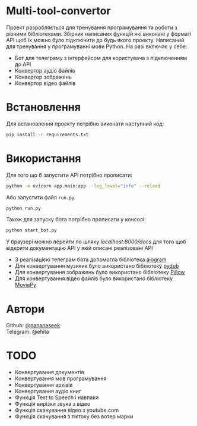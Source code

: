 # Multi-tool-convertor
Проект розробляється для тренування програмування та роботи з різними бібліотеками.
Збірник написаних функцій які виконані у форматі API щоб їх можно було підключити до будь якого проекту. Написаний для тренування у програмуванні мови Python. На разі включає у себе:
- Бот для телеграму з інтерфейсом для користувача з підключенням до API
- Конвертор аудіо файлів
- Конвертор зображень
- Конвертор відео файлів


# Встановлення
Для встановлення проекту потрібно виконати наступний код:
```bash
pip install -r requirements.txt
```

# Використання
Для того що б запустити API потрібно прописати:
```bash
python -m uvicorn app.main:app --log_level="info" --reload
```
Або запустити файл `run.py`
```bash
python run.py
```
Також для запуску бота потрібно прописати у консолі:
```bash
python start_bot.py
```

У браузері можно перейти по шляху *localhost:8000/docs* для того щоб відкрити документацію API у якій описані реалізовані API
- З реалізацією телеграм бота допомогла бібліотека [aiogram](https://aiogram.dev)
- Для конвертування музикик було використано бібліотеку [pydub](http://pydub.com)
- Для конвертування зображень було використано бібліотеку [Pillow](https://pillow.readthedocs.io/en/stable/)
- Для конвертування відео файлів було використано бібліотеку [MoviePy](https://zulko.github.io/moviepy/)

# Автори
Github: [@nananaseek](https://github.com/nananaseek) <br>
Telegram: @ehita

# TODO 
- Конвертування документів
- Конвертування мов програмування
- Конвертування архівів
- Конвертування аудіо книг
- Функція Text to Speech і навпаки
- Функція вирізки звука з відео
- Функція скачування відео з youtube.com
- Функція скачування з тіктоку без вотер марки